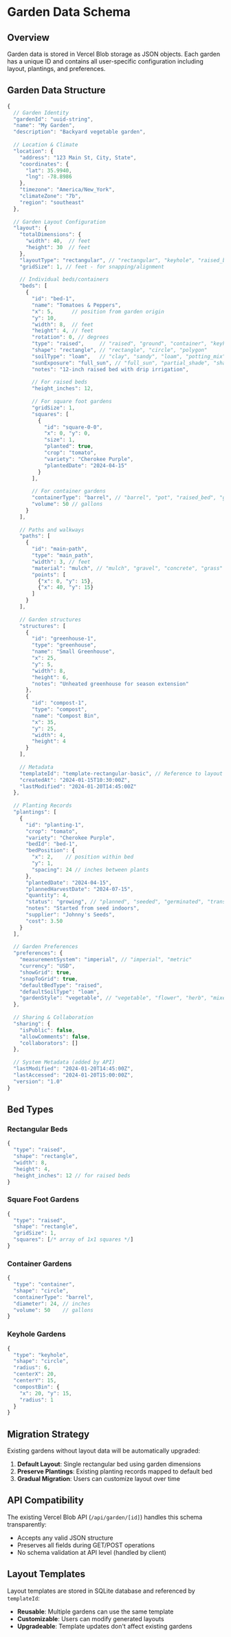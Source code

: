 # Garden Data Schema

## Overview

Garden data is stored in Vercel Blob storage as JSON objects. Each garden has a unique ID and contains all user-specific configuration including layout, plantings, and preferences.

## Garden Data Structure

```javascript
{
  // Garden Identity
  "gardenId": "uuid-string",
  "name": "My Garden",
  "description": "Backyard vegetable garden",
  
  // Location & Climate
  "location": {
    "address": "123 Main St, City, State",
    "coordinates": {
      "lat": 35.9940,
      "lng": -78.8986
    },
    "timezone": "America/New_York",
    "climateZone": "7b",
    "region": "southeast"
  },
  
  // Garden Layout Configuration
  "layout": {
    "totalDimensions": {
      "width": 40,  // feet
      "height": 30  // feet
    },
    "layoutType": "rectangular", // "rectangular", "keyhole", "raised_beds", "container", "square_foot"
    "gridSize": 1, // feet - for snapping/alignment
    
    // Individual beds/containers
    "beds": [
      {
        "id": "bed-1",
        "name": "Tomatoes & Peppers",
        "x": 5,      // position from garden origin
        "y": 10,
        "width": 8,  // feet
        "height": 4, // feet
        "rotation": 0, // degrees
        "type": "raised",     // "raised", "ground", "container", "keyhole"
        "shape": "rectangle", // "rectangle", "circle", "polygon"
        "soilType": "loam",   // "clay", "sandy", "loam", "potting_mix"
        "sunExposure": "full_sun", // "full_sun", "partial_shade", "shade"
        "notes": "12-inch raised bed with drip irrigation",
        
        // For raised beds
        "height_inches": 12,
        
        // For square foot gardens
        "gridSize": 1,
        "squares": [
          {
            "id": "square-0-0",
            "x": 0, "y": 0,
            "size": 1,
            "planted": true,
            "crop": "tomato",
            "variety": "Cherokee Purple",
            "plantedDate": "2024-04-15"
          }
        ],
        
        // For container gardens
        "containerType": "barrel", // "barrel", "pot", "raised_bed", "grow_bag"
        "volume": 50 // gallons
      }
    ],
    
    // Paths and walkways
    "paths": [
      {
        "id": "main-path",
        "type": "main_path",
        "width": 3, // feet
        "material": "mulch", // "mulch", "gravel", "concrete", "grass"
        "points": [
          {"x": 0, "y": 15},
          {"x": 40, "y": 15}
        ]
      }
    ],
    
    // Garden structures
    "structures": [
      {
        "id": "greenhouse-1",
        "type": "greenhouse",
        "name": "Small Greenhouse",
        "x": 25,
        "y": 5,
        "width": 8,
        "height": 6,
        "notes": "Unheated greenhouse for season extension"
      },
      {
        "id": "compost-1",
        "type": "compost",
        "name": "Compost Bin",
        "x": 35,
        "y": 25,
        "width": 4,
        "height": 4
      }
    ],
    
    // Metadata
    "templateId": "template-rectangular-basic", // Reference to layout template used
    "createdAt": "2024-01-15T10:30:00Z",
    "lastModified": "2024-01-20T14:45:00Z"
  },
  
  // Planting Records
  "plantings": [
    {
      "id": "planting-1",
      "crop": "tomato",
      "variety": "Cherokee Purple",
      "bedId": "bed-1",
      "bedPosition": {
        "x": 2,    // position within bed
        "y": 1,
        "spacing": 24 // inches between plants
      },
      "plantedDate": "2024-04-15",
      "plannedHarvestDate": "2024-07-15",
      "quantity": 4,
      "status": "growing", // "planned", "seeded", "germinated", "transplanted", "growing", "harvesting", "finished"
      "notes": "Started from seed indoors",
      "supplier": "Johnny's Seeds",
      "cost": 3.50
    }
  ],
  
  // Garden Preferences
  "preferences": {
    "measurementSystem": "imperial", // "imperial", "metric"
    "currency": "USD",
    "showGrid": true,
    "snapToGrid": true,
    "defaultBedType": "raised",
    "defaultSoilType": "loam",
    "gardenStyle": "vegetable", // "vegetable", "flower", "herb", "mixed"
  },
  
  // Sharing & Collaboration
  "sharing": {
    "isPublic": false,
    "allowComments": false,
    "collaborators": []
  },
  
  // System Metadata (added by API)
  "lastModified": "2024-01-20T14:45:00Z",
  "lastAccessed": "2024-01-20T15:00:00Z",
  "version": "1.0"
}
```

## Bed Types

### Rectangular Beds
```javascript
{
  "type": "raised",
  "shape": "rectangle",
  "width": 8,
  "height": 4,
  "height_inches": 12 // for raised beds
}
```

### Square Foot Gardens
```javascript
{
  "type": "raised",
  "shape": "rectangle",
  "gridSize": 1,
  "squares": [/* array of 1x1 squares */]
}
```

### Container Gardens
```javascript
{
  "type": "container",
  "shape": "circle",
  "containerType": "barrel",
  "diameter": 24, // inches
  "volume": 50    // gallons
}
```

### Keyhole Gardens
```javascript
{
  "type": "keyhole",
  "shape": "circle",
  "radius": 6,
  "centerX": 20,
  "centerY": 15,
  "compostBin": {
    "x": 20, "y": 15,
    "radius": 1
  }
}
```

## Migration Strategy

Existing gardens without layout data will be automatically upgraded:

1. **Default Layout**: Single rectangular bed using garden dimensions
2. **Preserve Plantings**: Existing planting records mapped to default bed
3. **Gradual Migration**: Users can customize layout over time

## API Compatibility

The existing Vercel Blob API (`/api/garden/[id]`) handles this schema transparently:
- Accepts any valid JSON structure
- Preserves all fields during GET/POST operations
- No schema validation at API level (handled by client)

## Layout Templates

Layout templates are stored in SQLite database and referenced by `templateId`:
- **Reusable**: Multiple gardens can use the same template
- **Customizable**: Users can modify generated layouts
- **Upgradeable**: Template updates don't affect existing gardens